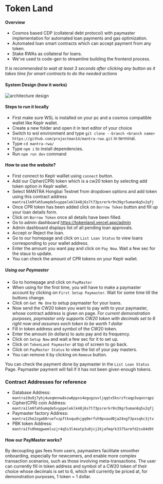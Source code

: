 # Token Land

#### Overview
* Cosmos based CDP (collateral debt  protocol) with paymaster implementation for automated loan payments and gas optimization.
* Automated loan smart contracts which can accept payment from any token.
* Stake RWAs as collateral for loans.
* We've used ts code-gen to streamline building the frontend process.

*It is recommended to wait at least 3 seconds after clicking any button as it takes time for smart contracts to do the needed actions*

#### System Design (how it works)
![architecture design](./public/system-design-readme.png/ "architecture design")

#### Steps to run it locally

* First make sure WSL is installed on your pc and a cosmos compatible wallet like Keplr wallet.
* Create a new folder and open it in text editor of your choice
* Switch to wsl environment and type `git clone --branch <branch name> https://github.com/projectman14/mantra-rwa.git` in terminal.
* Type `cd mantra-rwa/`
* Type `npm i` to install dependencies.
* Run `npm run dev` command

#### How to use the website?

* First connect to Keplr walllet using `connect` button.
* Add our Cipher(CPR) token which is a cw20 token by selecting add token option in Keplr wallet.
* Select MANTRA Hongbai Testnet from dropdown options and add token using this contract address `mantra1lm9fah5umqde5vyppeleklk48j6s7t73psrerkr9n39gr5uman6q5v2qfj`
* Once CPR token has been added click on `Borrow Token` button and fill up your loan details form.
* Click on `Borrow Token` once all details have been filled.
* Go to admin dashboard https://tokenland.vercel.app/admin
* Admin dashboard displays list of all pending loan approvals.
* Accept or Reject the loan.
* Go to our homepage and click on `List Loan Status` to view loans corresponding to your wallet address.
* Enter the amount you want pay and click on `Pay Now`. Wait a few sec for the staus to update.
* You can check the amount of CPR tokens on your Keplr wallet.

##### Using our Paymaster

* Go to homepage and click on `PayMaster`
* When using for the first time, you will have to make a paymaster account by clicking on `First Setup Paymaster`. Wait for some time till the buttons change.
* Click on `Get Me One` to setup paymaster for your loans.
* Now send the CW20 token you want to pay with to your paymaster, whose contract address is given on page. *For current demonstration purposes, paymaster only supports CW20 token with decimals set to 6 right now and assumes each token to be worth 1 dollar* 
* Fill in token address and symbol of the CW20 token.
* Enter the amount (in dollars) to auto pay and its frequency.
* Click on `Setup Now` and wait a few sec for it to set up.
* Click on `TokenLand Paymaster` at top of screen to go back.
* Click on `PayMaster Status` to view the list of your pay masters.
* You can remove it by clicking on `Remove` button.

You can check the payment done by paymaster in the `List Loan Status` Page. Paymaster payment will fail if it has not been given enough tokens.

### Contract Addresses for reference

* Database Address: `mantra19u9j7yhj4ueqmnnw8xzw6ppxs4egugzuvljqqtx5ksrzfcaqp3uqxnrqpz`
* Cipher(CPR) coin Address: `mantra1lm9fah5umqde5vyppeleklk48j6s7t73psrerkr9n39gr5uman6q5v2qfj`
* Paymaster factory Address: `mantra12he2zga68ruefvzpftkxqudnjgq9erfsh9pvaud0ja24xgf3pxsqkc3jtv`
* PBK token Address: `mantra1fs0hmqgwemluzjr4q5s3l4eatp3u0jcj2kjafmqrk3375armfd2ss84d9t`
  
#### How our PayMaster works?

By decoupling gas fees from users, paymasters facilitate smoother onboarding, especially for newcomers, and enable more complex transaction scenarios, such as those involving meta-transactions. The user can currently fill in token address and symbol of a CW20 token of their choice whose decimals is set to 6, which will currently be priced at, for demonstration purposes, 1 token = 1 dollar. 
